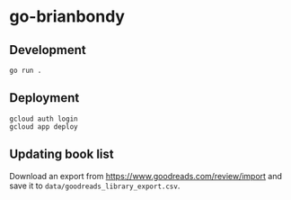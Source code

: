 # go-brianbondy

## Development

```
go run .
```


## Deployment

```
gcloud auth login
gcloud app deploy
```

## Updating book list

Download an export from https://www.goodreads.com/review/import and save it to `data/goodreads_library_export.csv`.
